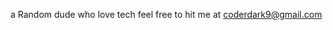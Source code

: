 a Random dude who love tech
feel free to hit me at coderdark9@gmail.com

<!---
David-F1/David-F1 is a ✨ special ✨ repository because its `README.md` (this file) appears on your GitHub profile.
You can click the Preview link to take a look at your changes.
--->
